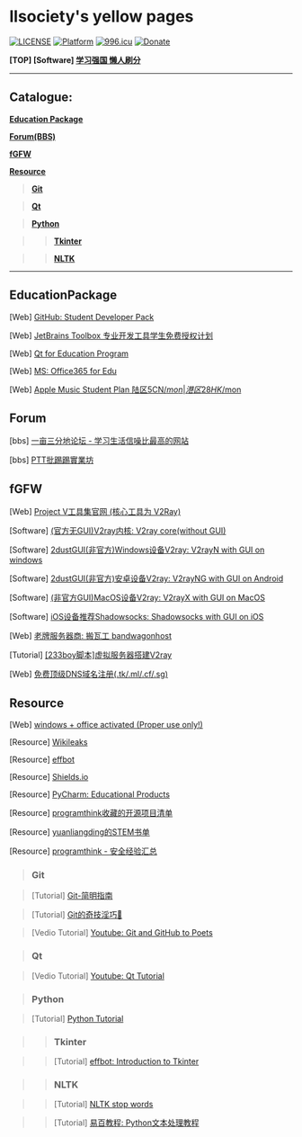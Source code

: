 # llsociety's yellow pages

[![LICENSE](https://img.shields.io/badge/license-CC0--1.0-green.svg)](LICENSE)
[![Platform](https://img.shields.io/badge/platform-win%20%7C%20osx%20%7C%20android%20%7C%20ios-lightgrey.svg)]()
<a href="https://996.icu"><img src="https://img.shields.io/badge/link-996.icu-red.svg" alt="996.icu"></a>
[![Donate](https://img.shields.io/badge/Coffee-fee-ff69b4.svg)](https://www.paypal.me/dolor059)

**[TOP] [Software] [学习强国 懒人刷分](https://github.com/fuck-xuexiqiangguo/Fuck-XueXiQiangGuo)**

______

## Catalogue:

__[Education Package](#EducationPackage)__

__[Forum(BBS)](#OnlineForum)__

__[fGFW](#fGFW)__

__[Resource](#Resource)__

>__[Git](#Git)__

>__[Qt](#Qt)__

>__[Python](#Python)__

>>__[Tkinter](#Tkinter)__

>>__[NLTK](#NLTK)__

__________

## EducationPackage

[Web] [GitHub: Student Developer Pack](https://education.github.com/pack)

[Web] [JetBrains Toolbox 专业开发工具学生免费授权计划](https://www.jetbrains.com/zh/student/)

[Web] [Qt for Education Program](https://www.qt.io/qt-for-educational-program)

[Web] [MS: Office365 for Edu](https://products.office.com/en-us/student/office-in-education?tab=students)

[Web] [Apple Music Student Plan 陆区5CN$/mon|港区28HK$/mon](https://www.myunidays.com/CN/zh-CN/partners/applemusic/view/online)

## Forum

[bbs] [一亩三分地论坛 - 学习生活信噪比最高的网站](https://www.1point3acres.com/bbs/)

[bbs] [PTT批踢踢實業坊](https://www.ptt.cc/bbs/index.html)

## fGFW

[Web] [Project V工具集官网 (核心工具为 V2Ray)](https://www.v2ray.com/)

[Software] [(官方无GUI)V2ray内核: V2ray core(without GUI)](https://github.com/v2ray/v2ray-core)

[Software] [2dustGUI(非官方)Windows设备V2ray: V2rayN with GUI on windows](https://github.com/2dust/v2rayN)

[Software] [2dustGUI(非官方)安卓设备V2ray: V2rayNG with GUI on Android](https://github.com/2dust/v2rayNG)

[Software] [(非官方GUI)MacOS设备V2ray: V2rayX with GUI on MacOS](https://github.com/Cenmrev/V2RayX)

[Software] [iOS设备推荐Shadowsocks: Shadowsocks with GUI on iOS](https://github.com/shadowsocks/shadowsocks-iOS)

[Web] [老牌服务器商: 搬瓦工 bandwagonhost](https://bandwagonhost.com/)

[Tutorial] [[233boy脚本]虚拟服务器搭建V2ray](https://233v2.com/post/1/)

[Web] [免费顶级DNS域名注册(.tk/.ml/.cf/.sg)](https://my.freenom.com/)

## Resource

[Web] [windows + office activated (Proper use only!)](https://v0v.bid/)

[Resource] [Wikileaks](https://file.wikileaks.org/file/)

[Resource] [effbot](http://effbot.org/)

[Resource] [Shields.io](https://shields.io/)

[Resource] [PyCharm: Educational Products](https://www.jetbrains.com/education/?fromMenu)

[Resource] [programthink收藏的开源项目清单](https://github.com/programthink/opensource)

[Resource] [yuanliangding的STEM书单](https://github.com/yuanliangding/books)

[Resource] [programthink - 安全经验汇总](https://program-think.blogspot.com/2019/01/Security-Guide-for-Political-Activists.html)

>### Git

>[Tutorial] [Git-简明指南](http://rogerdudler.github.io/git-guide/index.zh.html)

>[Tutorial] [Git的奇技淫巧🙈](https://github.com/521xueweihan/git-tips)

>[Vedio Tutorial] [Youtube: Git and GitHub to Poets](https://www.youtube.com/playlist?list=PLRqwX-V7Uu6ZF9C0YMKuns9sLDzK6zoiV)

>### Qt

>[Vedio Tutorial] [Youtube: Qt Tutorial](https://www.youtube.com/watch?v=I96uPDifZ1w&list=PLGLfVvz_LVvQrqLpBB4Sfz7gxMN9shP6v)

>### Python

>[Tutorial] [Python Tutorial](https://pythonspot.com/)

>>### Tkinter

>>[Tutorial] [effbot: Introduction to Tkinter](http://effbot.org/tkinterbook/)

>>### NLTK

>>[Tutorial] [NLTK stop words](https://pythonspot.com/nltk-stop-words/)

>>[Tutorial] [易百教程: Python文本处理教程](https://www.yiibai.com/python_text_processing)
